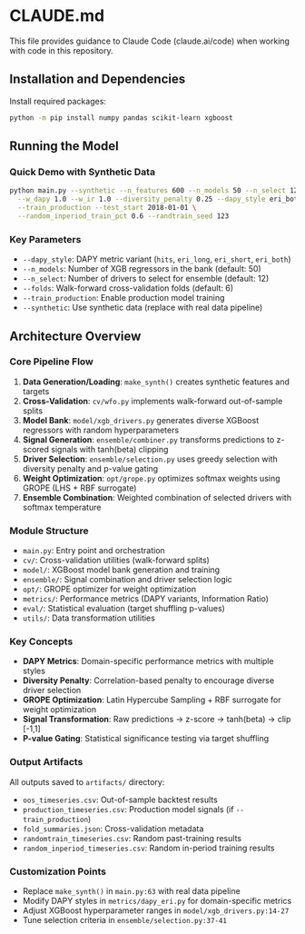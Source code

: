 # CLAUDE.md

This file provides guidance to Claude Code (claude.ai/code) when working with code in this repository.

## Installation and Dependencies

Install required packages:
```bash
python -m pip install numpy pandas scikit-learn xgboost
```

## Running the Model

### Quick Demo with Synthetic Data
```bash
python main.py --synthetic --n_features 600 --n_models 50 --n_select 12 --folds 6 \
  --w_dapy 1.0 --w_ir 1.0 --diversity_penalty 0.25 --dapy_style eri_both \
  --train_production --test_start 2018-01-01 \
  --random_inperiod_train_pct 0.6 --randtrain_seed 123
```

### Key Parameters
- `--dapy_style`: DAPY metric variant (`hits`, `eri_long`, `eri_short`, `eri_both`)
- `--n_models`: Number of XGB regressors in the bank (default: 50)
- `--n_select`: Number of drivers to select for ensemble (default: 12)
- `--folds`: Walk-forward cross-validation folds (default: 6)
- `--train_production`: Enable production model training
- `--synthetic`: Use synthetic data (replace with real data pipeline)

## Architecture Overview

### Core Pipeline Flow
1. **Data Generation/Loading**: `make_synth()` creates synthetic features and targets
2. **Cross-Validation**: `cv/wfo.py` implements walk-forward out-of-sample splits
3. **Model Bank**: `model/xgb_drivers.py` generates diverse XGBoost regressors with random hyperparameters
4. **Signal Generation**: `ensemble/combiner.py` transforms predictions to z-scored signals with tanh(beta) clipping
5. **Driver Selection**: `ensemble/selection.py` uses greedy selection with diversity penalty and p-value gating
6. **Weight Optimization**: `opt/grope.py` optimizes softmax weights using GROPE (LHS + RBF surrogate)
7. **Ensemble Combination**: Weighted combination of selected drivers with softmax temperature

### Module Structure
- `main.py`: Entry point and orchestration
- `cv/`: Cross-validation utilities (walk-forward splits)
- `model/`: XGBoost model bank generation and training
- `ensemble/`: Signal combination and driver selection logic
- `opt/`: GROPE optimizer for weight optimization
- `metrics/`: Performance metrics (DAPY variants, Information Ratio)
- `eval/`: Statistical evaluation (target shuffling p-values)
- `utils/`: Data transformation utilities

### Key Concepts
- **DAPY Metrics**: Domain-specific performance metrics with multiple styles
- **Diversity Penalty**: Correlation-based penalty to encourage diverse driver selection
- **GROPE Optimization**: Latin Hypercube Sampling + RBF surrogate for weight optimization
- **Signal Transformation**: Raw predictions → z-score → tanh(beta) → clip [-1,1]
- **P-value Gating**: Statistical significance testing via target shuffling

### Output Artifacts
All outputs saved to `artifacts/` directory:
- `oos_timeseries.csv`: Out-of-sample backtest results
- `production_timeseries.csv`: Production model signals (if `--train_production`)
- `fold_summaries.json`: Cross-validation metadata
- `randomtrain_timeseries.csv`: Random past-training results
- `random_inperiod_timeseries.csv`: Random in-period training results

### Customization Points
- Replace `make_synth()` in `main.py:63` with real data pipeline
- Modify DAPY styles in `metrics/dapy_eri.py` for domain-specific metrics
- Adjust XGBoost hyperparameter ranges in `model/xgb_drivers.py:14-27`
- Tune selection criteria in `ensemble/selection.py:37-41`
